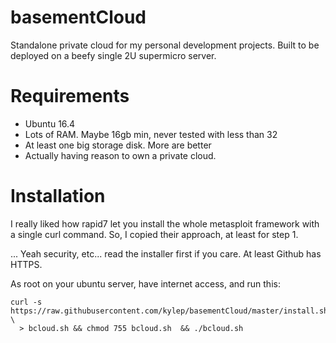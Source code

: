 # basementCloud
Standalone private cloud for my personal development projects.
Built to be deployed on a beefy single 2U supermicro server.

# Requirements
* Ubuntu 16.4
* Lots of RAM. Maybe 16gb min, never tested with less than 32
* At least one big storage disk. More are better
* Actually having reason to own a private cloud.

# Installation
I really liked how rapid7 let you install the whole metasploit framework with
a single curl command. So, I copied their approach, at least for step 1.

... Yeah security, etc... read the installer first if you care. At least Github
has HTTPS.

As root on your ubuntu server, have internet access, and run this:
```
curl -s https://raw.githubusercontent.com/kylep/basementCloud/master/install.sh \
  > bcloud.sh && chmod 755 bcloud.sh  && ./bcloud.sh
```
